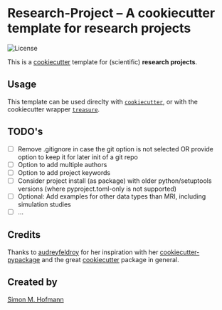 # Research-Project – A cookiecutter template for research projects

![License](https://img.shields.io/badge/license-MIT-blue.svg)

This is a [cookiecutter](https://cookiecutter.readthedocs.io/en/stable/) template for (scientific) **research projects**.

## Usage

This template can be used direclty with [`cookiecutter`](https://github.com/cookiecutter/cookiecutter),
or with the cookiecutter wrapper [`treasure`](https://github.com/SHEscher/Treasure).

## TODO's

- [ ] Remove .gitignore in case the git option is not selected OR provide option to keep it for later init of a git repo
- [ ] Option to add multiple authors
- [ ] Option to add project keywords
- [ ] Consider project install (as package) with older python/setuptools versions (where pyproject.toml-only is not supported)
- [ ] Optional: Add examples for other data types than MRI, including simulation studies
- [ ] ...

## Credits

Thanks to [audreyfeldroy](https://github.com/audreyfeldroy) for her inspiration with her [cookiecutter-pypackage](https://github.com/audreyfeldroy/cookiecutter-pypackage) and the great [cookiecutter](https://github.com/cookiecutter/cookiecutter) package in general.

## Created by

[Simon M. Hofmann](https://github.com/SHEscher)

